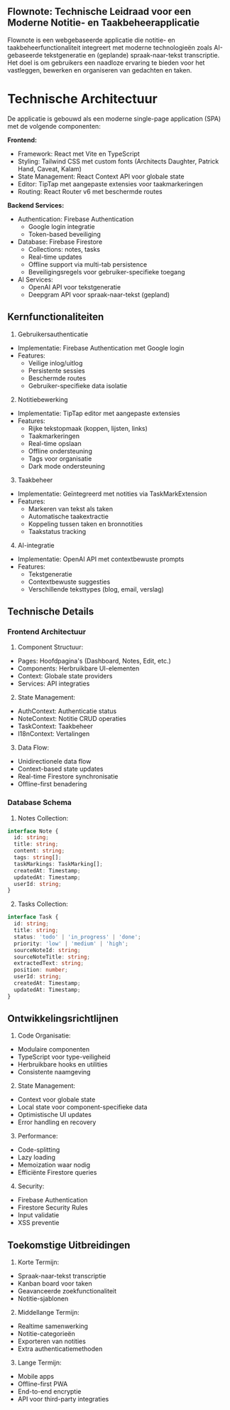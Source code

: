 ## Flownote: Technische Leidraad voor een Moderne Notitie- en Taakbeheerapplicatie

Flownote is een webgebaseerde applicatie die notitie- en taakbeheerfunctionaliteit integreert met moderne technologieën zoals AI-gebaseerde tekstgeneratie en (geplande) spraak-naar-tekst transcriptie. Het doel is om gebruikers een naadloze ervaring te bieden voor het vastleggen, bewerken en organiseren van gedachten en taken.

# Technische Architectuur
De applicatie is gebouwd als een moderne single-page application (SPA) met de volgende componenten:

**Frontend:**
- Framework: React met Vite en TypeScript
- Styling: Tailwind CSS met custom fonts (Architects Daughter, Patrick Hand, Caveat, Kalam)
- State Management: React Context API voor globale state
- Editor: TipTap met aangepaste extensies voor taakmarkeringen
- Routing: React Router v6 met beschermde routes

**Backend Services:**
- Authentication: Firebase Authentication
  - Google login integratie
  - Token-based beveiliging
- Database: Firebase Firestore
  - Collections: notes, tasks
  - Real-time updates
  - Offline support via multi-tab persistence
  - Beveiligingsregels voor gebruiker-specifieke toegang
- AI Services:
  - OpenAI API voor tekstgeneratie
  - Deepgram API voor spraak-naar-tekst (gepland)

## Kernfunctionaliteiten

1. Gebruikersauthenticatie
- Implementatie: Firebase Authentication met Google login
- Features:
  - Veilige inlog/uitlog
  - Persistente sessies
  - Beschermde routes
  - Gebruiker-specifieke data isolatie

2. Notitiebewerking
- Implementatie: TipTap editor met aangepaste extensies
- Features:
  - Rijke tekstopmaak (koppen, lijsten, links)
  - Taakmarkeringen
  - Real-time opslaan
  - Offline ondersteuning
  - Tags voor organisatie
  - Dark mode ondersteuning

3. Taakbeheer
- Implementatie: Geïntegreerd met notities via TaskMarkExtension
- Features:
  - Markeren van tekst als taken
  - Automatische taakextractie
  - Koppeling tussen taken en bronnotities
  - Taakstatus tracking

4. AI-integratie
- Implementatie: OpenAI API met contextbewuste prompts
- Features:
  - Tekstgeneratie
  - Contextbewuste suggesties
  - Verschillende teksttypes (blog, email, verslag)

## Technische Details

### Frontend Architectuur
1. Component Structuur:
- Pages: Hoofdpagina's (Dashboard, Notes, Edit, etc.)
- Components: Herbruikbare UI-elementen
- Context: Globale state providers
- Services: API integraties

2. State Management:
- AuthContext: Authenticatie status
- NoteContext: Notitie CRUD operaties
- TaskContext: Taakbeheer
- I18nContext: Vertalingen

3. Data Flow:
- Unidirectionele data flow
- Context-based state updates
- Real-time Firestore synchronisatie
- Offline-first benadering

### Database Schema
1. Notes Collection:
```typescript
interface Note {
  id: string;
  title: string;
  content: string;
  tags: string[];
  taskMarkings: TaskMarking[];
  createdAt: Timestamp;
  updatedAt: Timestamp;
  userId: string;
}
```

2. Tasks Collection:
```typescript
interface Task {
  id: string;
  title: string;
  status: 'todo' | 'in_progress' | 'done';
  priority: 'low' | 'medium' | 'high';
  sourceNoteId: string;
  sourceNoteTitle: string;
  extractedText: string;
  position: number;
  userId: string;
  createdAt: Timestamp;
  updatedAt: Timestamp;
}
```

## Ontwikkelingsrichtlijnen

1. Code Organisatie:
- Modulaire componenten
- TypeScript voor type-veiligheid
- Herbruikbare hooks en utilities
- Consistente naamgeving

2. State Management:
- Context voor globale state
- Local state voor component-specifieke data
- Optimistische UI updates
- Error handling en recovery

3. Performance:
- Code-splitting
- Lazy loading
- Memoization waar nodig
- Efficiënte Firestore queries

4. Security:
- Firebase Authentication
- Firestore Security Rules
- Input validatie
- XSS preventie

## Toekomstige Uitbreidingen

1. Korte Termijn:
- Spraak-naar-tekst transcriptie
- Kanban board voor taken
- Geavanceerde zoekfunctionaliteit
- Notitie-sjablonen

2. Middellange Termijn:
- Realtime samenwerking
- Notitie-categorieën
- Exporteren van notities
- Extra authenticatiemethoden

3. Lange Termijn:
- Mobile apps
- Offline-first PWA
- End-to-end encryptie
- API voor third-party integraties